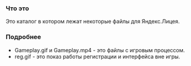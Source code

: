 ### Что это
Это каталог в котором лежат некоторые файлы для Яндекс.Лицея.

### Подробнее
- Gameplay.gif и Gameplay.mp4 - это файлы с игровым процессом.
- reg.gif - это показ работы регистрации и интерфейса вне игры.
